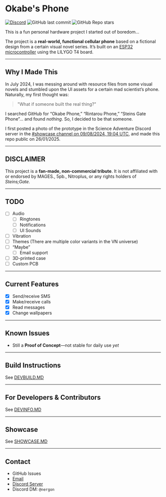 # Okabe's Phone  
[![Discord](https://img.shields.io/discord/1333879897860603905?label=Discord%20Server)](https://discord.gg/TdPYUj9fAj) ![GitHub last commit](https://img.shields.io/github/last-commit/Nergon123/Okabe_Phone) ![GitHub Repo stars](https://img.shields.io/github/stars/Nergon123/Okabe_Phone)

This is a fun personal hardware project I started out of boredom...

The project is a **real-world, functional cellular phone** based on a fictional design from a certain visual novel series. It’s built on an [ESP32 microcontroller](https://lilygo.cc/products/t4) using the LILYGO T4 board.

---

## Why I Made This

In July 2024, I was messing around with resource files from some visual novels and stumbled upon the UI assets for a certain mad scientist’s phone. Naturally, my first thought was:

> "What if someone built the real thing?"

I searched GitHub for “Okabe Phone,” “Rintarou Phone,” “Steins Gate Phone”… and found *nothing*. So, I decided to be that someone.

I first posted a photo of the prototype in the Science Adventure Discord server in the [#showcase channel on 09/08/2024, 19:04 UTC](https://discord.com/channels/213420119034953729/453675152287203368/1271529614946074755), and made this repo public on 26/01/2025.

---

## DISCLAIMER

This project is a **fan-made, non-commercial tribute**. It is not affiliated with or endorsed by MAGES., 5pb., Nitroplus, or any rights holders of *Steins;Gate*.

---

## TODO
- [ ] Audio  
  - [ ] Ringtones  
  - [ ] Notifications  
  - [ ] UI Sounds  
- [ ] Vibration  
- [ ] Themes (There are multiple color variants in the VN universe)  
- [ ] “Maybe”  
  - [ ] Email support  
- [ ] 3D-printed case  
- [ ] Custom PCB  

---

## Current Features
- [x] Send/receive SMS  
- [x] Make/receive calls  
- [x] Read messages  
- [x] Change wallpapers  
---

## Known Issues
- Still a **Proof of Concept**—not stable for daily use *yet*

---

## Build Instructions  
See [DEVBUILD.MD](./DEVBUILD.MD)

---

## For Developers & Contributors  
See [DEVINFO.MD](./DEVINFO.MD)

---

## Showcase  
See [SHOWCASE.MD](./SHOWCASE.MD)

---

## Contact
- GitHub Issues  
- [Email](mailto:nergon123@proton.me?subject=[OkabePhone]%20I%20have%20a%20question)  
- [Discord Server](https://discord.gg/TdPYUj9fAj)  
- Discord DM: `@nergon`  

